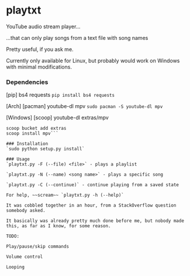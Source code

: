 # playtxt
YouTube audio stream player...

...that can only play songs from a text file with song names

Pretty useful, if you ask me.

Currently only available for Linux, but probably would work on Windows with minimal modifications.

### Dependencies
[pip] bs4 requests
`pip install bs4 requests`

[Arch]
[pacman] youtube-dl mpv
`sudo pacman -S youtube-dl mpv`

[Windows]
[scoop] youtube-dl extras/mpv
```scoop install git youtube-dl
scoop bucket add extras
scoop install mpv```

### Installation
`sudo python setup.py install`

### Usage
`playtxt.py -F (--file) <file>` - plays a playlist

`playtxt.py -N (--name) <song name>` - plays a specific song

`playtxt.py -C (--continue)` - continue playing from a saved state

For help, ~~scream~~ `playtxt.py -h (--help)`

It was cobbled together in an hour, from a StackOverflow question somebody asked.

It basically was already pretty much done before me, but nobody made this, as far as I know, for some reason.

TODO:

Play/pause/skip commands

Volume control

Looping
